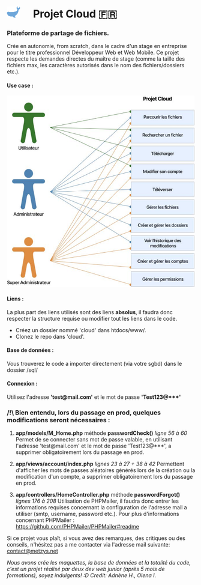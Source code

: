 # <img src="https://raw.githubusercontent.com/MetzyS/cloud/ca9e05b604602ff97e60727ffa9814b6d6739397/public/assets/presentation/LogoAd.svg" width="35px">&emsp; Projet Cloud :fr: 

### Plateforme de partage de fichiers. 
Crée en autonomie, from scratch, dans le cadre d'un stage en entreprise pour le titre professionnel Développeur Web et Web Mobile.
Ce projet respecte les demandes directes du maître de stage (comme la taille des fichiers max, les caractères autorisés dans le nom des fichiers/dossiers etc.).

#### Use case :
<img src="https://raw.githubusercontent.com/MetzyS/cloud/master/public/assets/presentation/usecase.jpg" alt="Use case" width="500px">

#### Liens :

La plus part des liens utilisés sont des liens **absolus**, il faudra donc respecter la structure requise ou modifier tout les liens dans le code.
- Créez un dossier nommé 'cloud' dans htdocs/www/.
- Clonez le repo dans 'cloud'.

#### Base de données :
Vous trouverez le code a importer directement (via votre sgbd) dans le dossier /sql/

#### Connexion :

Utilisez l'adresse **'test\@mail.com'** et le mot de passe **'Test123\@\*\*\*'**

### /!\ Bien entendu, lors du passage en prod, quelques modifications seront nécessaires :
1) **app/models/M_Home.php** méthode **passwordCheck()** *ligne 56 à 60*
Permet de se connecter sans mot de passe valable, en utilisant l'adresse 'test\@mail.com' et le mot de passe 'Test123\@\*\*\*', a supprimer obligatoirement lors du passage en prod.

2) **app/views/account/index.php** *lignes 23 à 27 + 38 à 42*
Permettent d'afficher les mots de passes aléatoires générés lors de la création ou la modification d'un compte, a supprimer obligatoirement lors du passage en prod.

3) **app/controllers/HomeController.php** méthode **passwordForgot()** *lignes 176 à 208*
Utilisation de PHPMailer, il faudra donc entrer les informations requises concernant la configuration de l'adresse mail a utiliser (smtp, username, password etc.).
Pour plus d'informations concernant PHPMailer : https://github.com/PHPMailer/PHPMailer#readme

Si ce projet vous plaît, si vous avez des remarques, des critiques ou des conseils, n'hésitez pas a me contacter via l'adresse mail suivante: contact@metzys.net

*Nous avons crée les maquettes, la base de données et la totalité du code, c'est un projet réalisé par deux dev web junior (après 5 mois de formations), soyez indulgents! :D*
*Credit: Adnène H., Olena I.*
